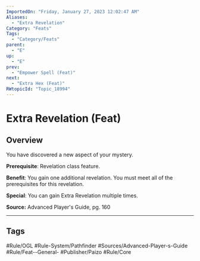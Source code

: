 ```yaml
---
ImportedOn: "Friday, January 27, 2023 12:02:47 AM"
Aliases:
  - "Extra Revelation"
Category: "Feats"
Tags:
  - "Category/Feats"
parent:
  - "E"
up:
  - "E"
prev:
  - "Empower Spell (Feat)"
next:
  - "Extra Hex (Feat)"
RWtopicId: "Topic_18994"
---
```

# Extra Revelation (Feat)
## Overview
You have discovered a new aspect of your mystery.

**Prerequisite**: Revelation class feature.

**Benefit**: You gain one additional revelation. You must meet all of the prerequisites for this revelation.

**Special**: You can gain Extra Revelation multiple times.

**Source:** Advanced Player's Guide, pg. 160


---
## Tags
#Rule/OGL #Rule-System/Pathfinder #Sources/Advanced-Player-s-Guide #Rule/Feat--General- #Publisher/Paizo #Rule/Core

